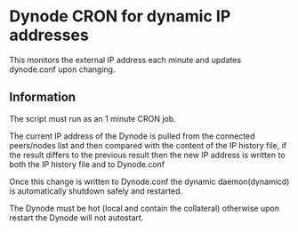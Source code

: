 # **Dynode CRON for dynamic IP addresses**

This monitors the external IP address each minute and updates dynode.conf upon changing.


Information
-----------
The script must run as an 1 minute CRON job. 

The current IP address of the Dynode is pulled from the connected peers/nodes list and then compared with the content of the IP history file, if the result differs to the previous result then the new IP address is written to both the IP history file and to Dynode.conf

Once this change is written to Dynode.conf the dynamic daemon(dynamicd) is automatically shutdown safely and restarted.

The Dynode must be hot (local and contain the collateral) otherwise upon restart the Dynode will not autostart.

